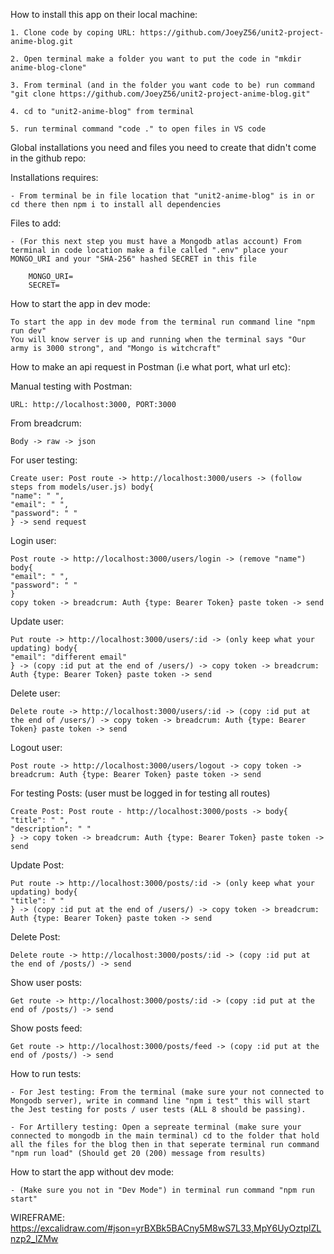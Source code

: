 How to install this app on their local machine:

    1. Clone code by coping URL: https://github.com/JoeyZ56/unit2-project-anime-blog.git

    2. Open terminal make a folder you want to put the code in "mkdir anime-blog-clone"

    3. From terminal (and in the folder you want code to be) run command "git clone https://github.com/JoeyZ56/unit2-project-anime-blog.git"

    4. cd to "unit2-anime-blog" from terminal

    5. run terminal command "code ." to open files in VS code

Global installations you need and files you need to create that didn't come in the github repo:

Installations requires:

    - From terminal be in file location that "unit2-anime-blog" is in or cd there then npm i to install all dependencies

Files to add:

    - (For this next step you must have a Mongodb atlas account) From terminal in code location make a file called ".env" place your MONGO_URI and your "SHA-256" hashed SECRET in this file

        MONGO_URI=
        SECRET=

How to start the app in dev mode:

    To start the app in dev mode from the terminal run command line "npm run dev"
    You will know server is up and running when the terminal says "Our army is 3000 strong", and "Mongo is witchcraft"

How to make an api request in Postman (i.e what port, what url etc):

Manual testing with Postman:

    URL: http://localhost:3000, PORT:3000

From breadcrum:

    Body -> raw -> json

For user testing:

    Create user: Post route -> http://localhost:3000/users -> (follow steps from models/user.js) body{
    "name": " ",
    "email": " ",
    "password": " "
    } -> send request

Login user:

    Post route -> http://localhost:3000/users/login -> (remove "name") body{
    "email": " ",
    "password": " "
    }
    copy token -> breadcrum: Auth {type: Bearer Token} paste token -> send

Update user:

    Put route -> http://localhost:3000/users/:id -> (only keep what your updating) body{
    "email": "different email"
    } -> (copy :id put at the end of /users/) -> copy token -> breadcrum: Auth {type: Bearer Token} paste token -> send

Delete user:

    Delete route -> http://localhost:3000/users/:id -> (copy :id put at the end of /users/) -> copy token -> breadcrum: Auth {type: Bearer Token} paste token -> send

Logout user:

    Post route -> http://localhost:3000/users/logout -> copy token -> breadcrum: Auth {type: Bearer Token} paste token -> send

For testing Posts: (user must be logged in for testing all routes)

    Create Post: Post route - http://localhost:3000/posts -> body{
    "title": " ",
    "description": " "
    } -> copy token -> breadcrum: Auth {type: Bearer Token} paste token -> send

Update Post:

    Put route -> http://localhost:3000/posts/:id -> (only keep what your updating) body{
    "title": " "
    } -> (copy :id put at the end of /users/) -> copy token -> breadcrum: Auth {type: Bearer Token} paste token -> send

Delete Post:

    Delete route -> http://localhost:3000/posts/:id -> (copy :id put at the end of /posts/) -> send

Show user posts:

    Get route -> http://localhost:3000/posts/:id -> (copy :id put at the end of /posts/) -> send

Show posts feed:

    Get route -> http://localhost:3000/posts/feed -> (copy :id put at the end of /posts/) -> send

How to run tests:

    - For Jest testing: From the terminal (make sure your not connected to Mongodb server), write in command line "npm i test" this will start the Jest testing for posts / user tests (ALL 8 should be passing).

    - For Artillery testing: Open a sepreate terminal (make sure your connected to mongodb in the main terminal) cd to the folder that hold all the files for the blog then in that seperate terminal run command "npm run load" (Should get 20 (200) message from results)

How to start the app without dev mode:

    - (Make sure you not in "Dev Mode") in terminal run command "npm run start"

WIREFRAME:
https://excalidraw.com/#json=yrBXBk5BACny5M8wS7L33,MpY6UyOztplZLnzp2_lZMw
